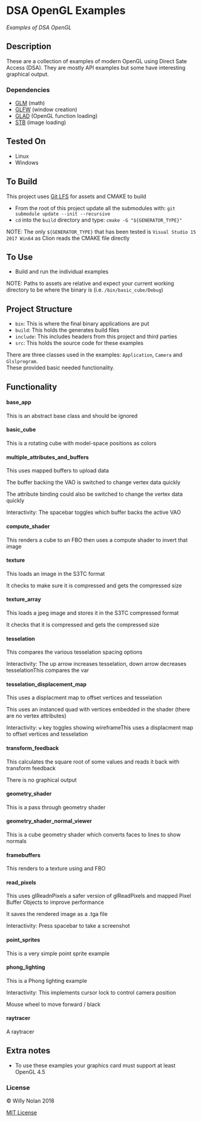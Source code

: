 # DSA OpenGL Examples
*Examples of DSA OpenGL*

## Description
These are a collection of examples of modern OpenGL using Direct Sate Access (DSA).
They are mostly API examples but some have interesting graphical output.

### Dependencies
- [GLM](https://github.com/g-truc/glm) (math)
- [GLFW](https://github.com/glfw/glfw) (window creation)
- [GLAD](https://github.com/Dav1dde/gladhttps://github.com/Dav1dde/glad) (OpenGL function loading)
- [STB](https://github.com/nothings/stb) (image loading)

## Tested On
- Linux
- Windows

## To Build
This project uses [Git LFS](https://git-lfs.github.com/) for assets and CMAKE to build
- From the root of this project update all the submodules with: `git submodule update --init --recursive`
- `cd` into the `build` directory and type: `cmake -G "${GENERATOR_TYPE}"`

NOTE: The only `${GENERATOR_TYPE}` that has been tested is `Visual Studio 15 2017 Win64` as Clion reads the CMAKE file directly

## To Use
- Build and run the individual examples

NOTE: Paths to assets are relative and expect your current working directory to be where the binary is (i.e. `/bin/basic_cube/Debug`)

## Project Structure
- `bin`: This is where the final binary applications are put
- `build`: This holds the generates build files
- `include`: This includes headers from this project and third parties
- `src`: This holds the source code for these examples

There are three classes used in the examples: `Application`, `Camera` and `Glslprogram`.  
These provided basic needed functionality.

## Functionality

#### base_app
This is an abstract base class and should be ignored

#### basic_cube
This is a rotating cube with model-space positions as colors

#### multiple_attributes_and_buffers
This uses mapped buffers to upload data

The buffer backing the VAO is switched to change vertex data quickly

The attribute binding could also be switched to change the vertex data quickly

Interactivity: The spacebar toggles which buffer backs the active VAO 
  
#### compute_shader
This renders a cube to an FBO then uses a compute shader to invert that image
  
#### texture
This loads an image in the S3TC format

It checks to make sure it is compressed and gets the compressed size

#### texture_array
This loads a jpeg image and stores it in the S3TC compressed format

It checks that it is compressed and gets the compressed size

#### tesselation
This compares the various tesselation spacing options

Interactivity: The up arrow increases tesselation, down arrow decreases tesselationThis compares the var
  
#### tesselation_displacement_map
This uses a displacment map to offset vertices and tesselation

This uses an instanced quad with vertices embedded in the shader (there are no vertex attributes)

Interactivity: `w` key toggles showing wireframeThis uses a displacment map to offset vertices and tesselation
  
#### transform_feedback
This calculates the square root of some values and reads it back with transform feedback

There is no graphical output

#### geometry_shader
This is a pass through geometry shader
  
#### geometry_shader_normal_viewer
This is a cube geometry shader which converts faces to lines to show normals

#### framebuffers
This renders to a texture using and FBO
  
#### read_pixels
This uses glReadnPixels a safer version of glReadPixels and mapped Pixel Buffer Objects to improve performance

It saves the rendered image as a .tga file

Interactivity: Press spacebar to take a screenshot

#### point_sprites
This is a very simple point sprite example

#### phong_lighting
This is a Phong lighting example

Interactivity: This implements cursor lock to control camera position

Mouse wheel to move forward / black

#### raytracer
A raytracer

## Extra notes
- To use these examples your graphics card must support at least OpenGL 4.5

### License

:copyright: Willy Nolan 2018

[MIT License](http://en.wikipedia.org/wiki/MIT_License)

